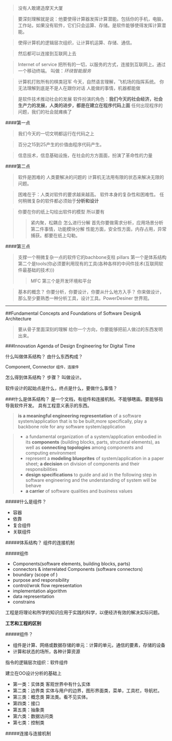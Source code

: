 >没有人敢建造摩天大厦

>要深刻理解就是说：他要使得计算器发挥计算潜能。包括你的手机，电脑，工作站，如果没有软件，它们只会运算、存储。是软件能够使得发挥计算潜能。

>使得计算机的逻辑层次组织，让计算机运算、存储、通信。

>然后都可以连接到互联网上去

>Internet of service 把所有的一切，以服务的方式，连接到互联网上。通过一个移动终端。
>叫做：*环绕智能服务*

>计算机打败所有的棋类冠军
>今天，自然语言理解，飞机场的指挥系统。
>你无法理解到底是不是人在跟你对话
>人能做的事情，机器都能做

>是软件技术推动社会的发展
>软件扮演的角色：**我们今天的社会经济，社会生产力的发展，人类的进步，都是在建立在程序代码上面**
>任何出现程序的问题，我们的社会就瘫痪了

####第一点

>我们今天的一切文明都运行在代码之上

>百分之15到25产生的价值由程序代码产生。

>信息技术，信息基础设施，在社会的方方面面，扮演了革命性的力量

####第二点
>软件是困难的
>人类要解决的问题的
>计算机无法用有限的状态来解决无限的问题。

>困难在于：人类对软件的要求越来越高。
>软件本身的复杂性和困难性。
>任何稍微复杂的软件都必须始于**分析和设计**

>你要在你的纸上勾绘出软件的模型
>所以要有
>
>>紧内聚，松耦合
>>怎么进行分解
>首先你要做需求分析，应用场景分析
>第二件事情，功能模块分解
>性能方面，安全性方面，内存占用，异常捕获。都要在纸上勾勒。

####第三点

>支撑一个稍微复杂一点的软件它的bachbone支柱
>pillars
>第一个是体系结构
>第二个是tools(你必须要利用现有的工具(各种各样的中间件技术(互联网软件最基础的技术)))
>>MFC
>>第三个是开发环境和平台



>基本的概念？
>你要分析，你要设计，你要从什么地方入手？
>你来做设计，那么至少要熟悉一种分析工具，设计工具。PowerDesiner
>世界观。

***

##Fundamental Concepts and Foundations of Software     Design& Architecture

>要从骨子里面深刻的理解
>给你一个方向，你要能够把前人做过的东西发明出来。



###Innovation Agenda of Design Engineering for Digital Time

什么叫做体系结构？
由什么东西构成？

Component, Connector
`组件，连接件`

怎么得到体系结构？
步骤？
叫做设计。

软件设计的起始点是什么，终点是什么，要做什么事情？


###什么是体系结构？
是一个文档，有组件和连接机制。不能够瞎画。要能够指导我软件开发。
具有工程意义表示的东西。

>**is a meaningful engineering regresentation** of a software system/application that is to be built,more specifically, play a backbone role for any software system/application

> - a fundamental organization of a system/application embodied in its **components** (building blocks, parts, structural elements), as well as **connecting topologies** among components and computing environment
> - represent a **modeling blueprites** of system/application in a paper sheet; **a decision** on division of components and their responsibilities
> - **design specifications** to guide and aid in the following step in software engineering and the understanding of system will be behave
> - **a carrier** of software qualities and business values

#####什么是组件？
- 容器
- 依靠
- 复合组件
- 关联组件

#####体系结构？
组件的连接机制

#####组件
- Components(software elements, building blocks, parts)
- connectors & interrelated Components (software connectors)
- boundary (scope of )
- purpose and responsibility
- control/wrok flow representation
- implementation algorithm
- data representation
- constrains

工程是将理论和所学的知识应用于实践的科学，以便经济有效的解决实际问题。



 **工艺和工程的区别**

#####组件？
- 组件是计算、网络或数据存储的单元：计算的单元，通信的要素，存储的设备
- 计算和状态的场所，各种计算资源

指令的逻辑层次组织：软件组件

建立在OO设计分析的基础上

- 第一类：实体类
客观世界中有什么实体
- 第二类：边界类
实体与用户的边界，图形界面类，菜单，工具栏，导航栏。
- 第三类：概念类
算法类。看不见实体。
- 第四类：接口
- 第五类：抽象类
- 第六类：数据访问类
- 第七类：控制类

#####连接与连接机制

